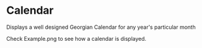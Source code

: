# Calendar
Displays a well designed Georgian Calendar for any year's particular month

Check Example.png to see how a calendar is displayed.
